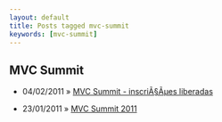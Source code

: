 ```yaml
---
layout: default
title: Posts tagged mvc-summit
keywords: [mvc-summit]
---
```

<h2 class="category">MVC Summit</h2>
<ul class="posts">
<li>
<p>
<span class="date">04/02/2011</span> &raquo;
<a href="/blog/mvc-summit-inscricoes-liberadas">MVC Summit - inscriÃ§Ãµes liberadas</a>
</p>
</li>
<li>
<p>
<span class="date">23/01/2011</span> &raquo;
<a href="/blog/mvc-summit-2011">MVC Summit 2011</a>
</p>
</li>
</ul>
